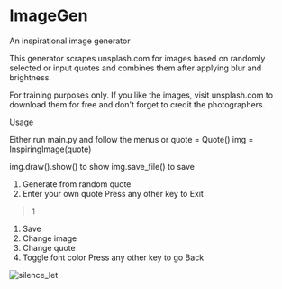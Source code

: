 # ImageGen
An inspirational image generator

This generator scrapes unsplash.com for images based on randomly selected or input quotes and combines them after applying blur and brightness.

For training purposes only. If you like the images, visit unsplash.com to download them for free and don't forget to credit the photographers.

Usage

Either run main.py and follow the menus or 
quote = Quote()
img = InspiringImage(quote)

img.draw().show() to show
img.save_file() to save

1. Generate from random quote
2. Enter your own quote
Press any other key to Exit
> 1


1. Save
2. Change image
3. Change quote
4. Toggle font color
Press any other key to go Back

![silence_let](https://user-images.githubusercontent.com/37514766/198741107-5d76df73-4c49-4300-adca-262c6f0b319a.jpg)

